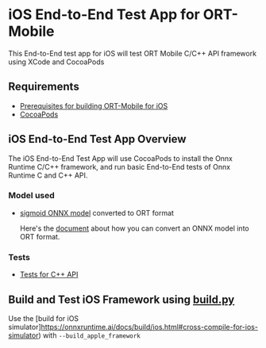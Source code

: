 # iOS End-to-End Test App for ORT-Mobile

This End-to-End test app for iOS will test ORT Mobile C/C++ API framework using XCode and CocoaPods

## Requirements

- [Prerequisites for building ORT-Mobile for iOS](https://onnxruntime.ai/docs/build/ios.html#prerequisites)
- [CocoaPods](https://cocoapods.org/)

## iOS End-to-End Test App Overview

The iOS End-to-End Test App will use CocoaPods to install the Onnx Runtime C/C++ framework, and run basic End-to-End tests of Onnx Runtime C and C++ API.

### Model used
- [sigmoid ONNX model](https://github.com/onnx/onnx/blob/f9b0cc99344869c246b8f4011b8586a39841284c/onnx/backend/test/data/node/test_sigmoid/model.onnx) converted to ORT format

    Here's the [document](https://onnxruntime.ai/docs/reference/ort-format-models.html) about how you can convert an ONNX model into ORT format.

### Tests
- [Tests for C++ API ](./ios_package_testUITests/ios_package_uitest_cpp_api.mm)

## Build and Test iOS Framework using [build.py](../../../../../tools/ci_build/build.py)

Use the [build for iOS simulator]https://onnxruntime.ai/docs/build/ios.html#cross-compile-for-ios-simulator) with `--build_apple_framework`
